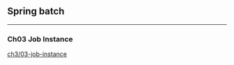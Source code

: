 ## Spring batch

---
### Ch03 Job Instance
[ch3/03-job-instance](https://github.com/snowlight-aemt/spring-batch/tree/ch3/03-job-instance) 
